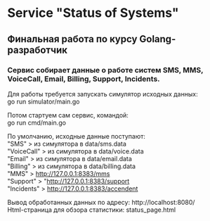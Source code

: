 # Service "Status of Systems"
## Финальная работа по курсу Golang-разработчик
### Сервис собирает данные о работе систем SMS, MMS, VoiceCall, Email, Billing, Support, Incidents.
Для работы требуется запускать симулятор исходных данных:   
go run simulator/main.go

Потом стартуем сам сервис, командой:    
go run cmd/main.go

По умолчанию, исходные данные поступают:    
"SMS" > из симулятора в data/sms.data   
"VoiceCall" > из симулятора в data/voice.data  
"Email" > из симулятора в data/email.data  
"Billing" > из симулятора в data/billing.data   
"MMS" > http://127.0.0.1:8383/mms   
"Support"  > "http://127.0.0.1:8383/support     
"Incidents"  > http://127.0.0.1:8383/accendent

Вывод обработанных данных по адресу: http://localhost:8080/     
Html-страница для обзора статистики: status_page.html